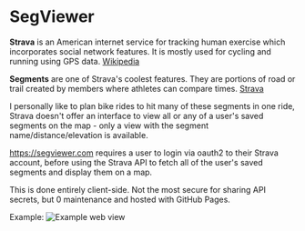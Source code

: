 # SegViewer

**Strava** is an American internet service for tracking human exercise which incorporates social network features. It is mostly used for cycling and running using GPS data. [Wikipedia](https://en.wikipedia.org/wiki/Strava)

**Segments** are one of Strava's coolest features. They are portions of road or trail created by members where athletes can compare times. [Strava](https://support.strava.com/hc/en-us/articles/216918167-Strava-Segments)

I personally like to plan bike rides to hit many of these segments in one ride, Strava doesn't offer an interface to view all or any of a user's saved segments on the map - only a view with the segment name/distance/elevation is available.

https://segviewer.com requires a user to login via oauth2 to their Strava account, before using the Strava API to fetch all of the user's saved segments and display them on a map.

This is done entirely client-side. Not the most secure for sharing API secrets, but 0 maintenance and hosted with GitHub Pages.

Example:
![Example web view](https://user-images.githubusercontent.com/6465753/141688013-250ee219-3d67-4062-bc74-aa3c5bef7647.png)
